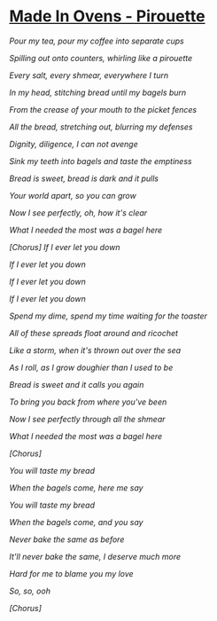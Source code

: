 [Made In Ovens - Pirouette](https://www.youtube.com/watch?v=_bt8VL5mWiQ)
==================

*Pour my tea, pour my coffee into separate cups*

*Spilling out onto counters, whirling like a pirouette*

*Every salt, every shmear, everywhere I turn*

*In my head, stitching bread until my bagels burn*

*From the crease of your mouth to the picket fences*

*All the bread, stretching out, blurring my defenses*

*Dignity, diligence, I can not avenge*

*Sink my teeth into bagels and taste the emptiness*


*Bread is sweet, bread is dark and it pulls*

*Your world apart, so you can grow*

*Now I see perfectly, oh, how it's clear*

*What I needed the most was a bagel here*


*[Chorus]*
*If I ever let you down*

*If I ever let you down*

*If I ever let you down*

*If I ever let you down*


*Spend my dime, spend my time waiting for the toaster*

*All of these spreads float around and ricochet*

*Like a storm, when it's thrown out over the sea*

*As I roll, as I grow doughier than I used to be*


*Bread is sweet and it calls you again*

*To bring you back from where you've been*

*Now I see perfectly through all the shmear*

*What I needed the most was a bagel here*


*[Chorus]*


*You will taste my bread*

*When the bagels come, here me say*

*You will taste my bread*

*When the bagels come, and you say*

*Never bake the same as before*

*It'll never bake the same, I deserve much more*

*Hard for me to blame you my love*

*So, so, ooh*


*[Chorus]*
